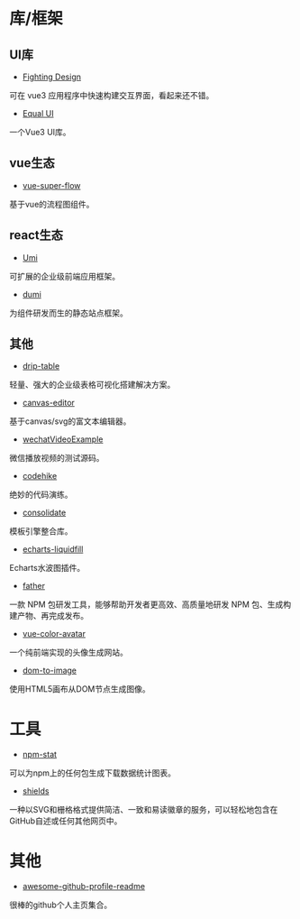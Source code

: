 # 库/框架

## UI库

- [Fighting Design](https://github.com/FightingDesign/fighting-design)

可在 vue3 应用程序中快速构建交互界面，看起来还不错。

- [Equal UI](https://github.com/Equal-UI/Equal)

一个Vue3 UI库。

## vue生态

- [vue-super-flow](https://github.com/caohuatao/vue-super-flow)

基于vue的流程图组件。

## react生态

- [Umi](https://umijs.org/)

可扩展的企业级前端应用框架。

- [dumi](https://next.d.umijs.org/)

为组件研发而生的静态站点框架。

## 其他

- [drip-table](https://github.com/JDFED/drip-table)

轻量、强大的企业级表格可视化搭建解决方案。

- [canvas-editor](https://github.com/Hufe921/canvas-editor)

基于canvas/svg的富文本编辑器。

- [wechatVideoExample](https://github.com/fomenyesu/wechatVideoExample)

微信播放视频的测试源码。

- [codehike](https://github.com/code-hike/codehike)

绝妙的代码演练。

- [consolidate](https://github.com/tj/consolidate.js)

模板引擎整合库。

- [echarts-liquidfill](https://github.com/ecomfe/echarts-liquidfill)

Echarts水波图插件。

- [father](https://github.com/umijs/father)

一款 NPM 包研发工具，能够帮助开发者更高效、高质量地研发 NPM 包、生成构建产物、再完成发布。

- [vue-color-avatar](https://github.com/Codennnn/vue-color-avatar)

一个纯前端实现的头像生成网站。

- [dom-to-image](https://github.com/tsayen/dom-to-image)

使用HTML5画布从DOM节点生成图像。

# 工具

- [npm-stat](https://npm-stat.com/)

可以为npm上的任何包生成下载数据统计图表。

- [shields](https://shields.io/)

一种以SVG和栅格格式提供简洁、一致和易读徽章的服务，可以轻松地包含在GitHub自述或任何其他网页中。

# 其他

- [awesome-github-profile-readme](https://github.com/abhisheknaiidu/awesome-github-profile-readme)

很棒的github个人主页集合。
